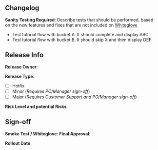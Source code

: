 ## Changelog


**Sanity Testing Required**: 
Describe tests that should be performed, based on the new features and fixes that are not included on [Whiteglove](https://www.notion.so/playcoinc/Test-Plan-15457d2a923f4f47ae7045b9643665cf)
* Test tutorial flow with bucket A. It should complete and display ABC
* Test tutorial flow with bucket B. It should skip X and then display DEF

## Release Info
**Release Owner**: 


**Release Type**:
- [ ] Hotfix
- [ ] Minor (_Requires PO/Manager sign-off_)
- [ ] Major (_Requires Customer Support and PO/Manager sign-off_)

**Risk Level and potential Risks**:


## Sign-off
**Smoke Test / Whiteglove**:
**Final Approval**:

**Rollout Date**: